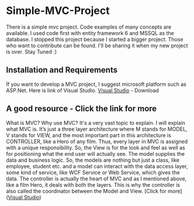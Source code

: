 # Simple-MVC-Project
There is a simple mvc project. Code examples of many concepts are available. I used code first with entity framework 6 and MSSQL as the database. I stopped this project because I started a bigger project. Those who want to contribute can be found.  I'll be sharing it when my new project is over. Stay Tuned :) 

## Installation and Requirements
İf you want to develop a MVC project, I suggest microsoft platform such as ASP.Net. Here is link of Visual Studio. 
[Visual Studio](https://visualstudio.microsoft.com/tr/vs/) - Download


## A good resource - Click the link for more
What is MVC? Why use MVC? It's a very vast topic to explain. I will explain what MVC is. It’s just a three layer architecture where M stands for MODEL, V stands for VIEW, and the most important part in this architecture is CONTROLLER, like a Hero of any film. Thus, every layer in MVC is assigned with a unique responsibility. So, the View is for the look and feel as well as for positioning what the end user will actually see. The model supplies the data and business logic. So, the models are nothing but just a class, like employee, student etc. and a model can interact with the data access layer, some kind of service, like WCF Service or Web Service, which gives the data. The controller is actually the heart of MVC and as I mentioned above, like a film Hero, it deals with both the layers. This is why the controller is also called the coordinator between the Model and View.
[Click for more]([Visual Studio](https://visualstudio.microsoft.com/tr/vs/))
